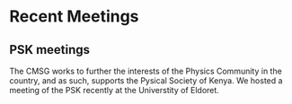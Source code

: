 Recent Meetings
=========================================

PSK meetings
-------------

The CMSG works to further the interests of the Physics Community in the country, and as such,
supports the Pysical Society of Kenya. We hosted a meeting of the PSK recently at  the Universtity
of Eldoret. 
